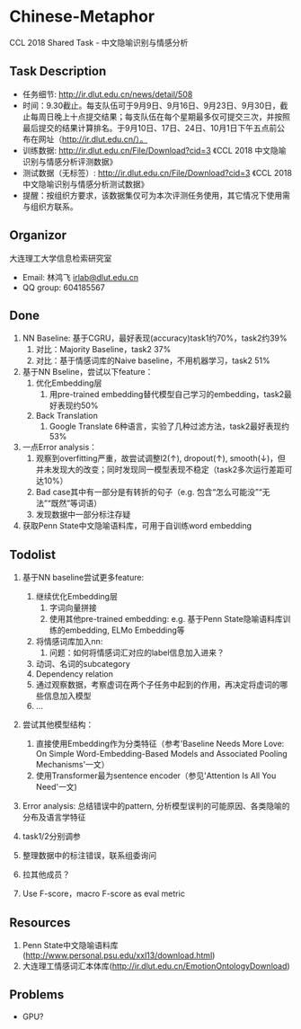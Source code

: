 # Chinese-Metaphor
CCL 2018 Shared Task - 中文隐喻识别与情感分析

## Task Description
* 任务细节: http://ir.dlut.edu.cn/news/detail/508
* 时间：9.30截止。每支队伍可于9月9日、9月16日、9月23日、9月30日，截止每周日晚上十点提交结果；每支队伍在每个星期最多仅可提交三次，并按照最后提交的结果计算排名。于9月10日、17日、24日、10月1日下午五点前公布在网址（http://ir.dlut.edu.cn/）。
* 训练数据: http://ir.dlut.edu.cn/File/Download?cid=3 《CCL 2018 中文隐喻识别与情感分析评测数据》
* 测试数据（无标签）: http://ir.dlut.edu.cn/File/Download?cid=3 《CCL 2018 中文隐喻识别与情感分析测试数据》
* 提醒：按组织方要求，该数据集仅可为本次评测任务使用，其它情况下使用需与组织方联系。

## Organizor
大连理工大学信息检索研究室
* Email: 林鸿飞 irlab@dlut.edu.cn
* QQ group: 604185567

## Done
1. NN Baseline: 基于CGRU，最好表现(accuracy)task1约70%，task2约39%
    1. 对比：Majority Baseline，task2 37%
    2. 对比：基于情感词库的Naive baseline，不用机器学习，task2 51%
2. 基于NN Bseline，尝试以下feature：
    1. 优化Embedding层
        1. 用pre-trained embedding替代模型自己学习的embedding，task2最好表现约50%
    2. Back Translation
        1. Google Translate 6种语言，实验了几种过滤方法，task2最好表现约53%
3. 一点Error analysis：
    1. 观察到overfitting严重，故尝试调整l2(↑), dropout(↑), smooth(↓)，但并未发现大的改变；同时发现同一模型表现不稳定（task2多次运行差距可达10%）
    2. Bad case其中有一部分是有转折的句子（e.g. 包含“怎么可能没”“无法”“既然”等词语）
    3. 发现数据中一部分标注存疑
4. 获取Penn State中文隐喻语料库，可用于自训练word embedding

## Todolist
1. 基于NN baseline尝试更多feature:
    1. 继续优化Embedding层
        1. 字词向量拼接
        2. 使用其他pre-trained embedding: e.g. 基于Penn State隐喻语料库训练的embedding, ELMo Embedding等
    2. 将情感词库加入nn:
        1. 问题：如何将情感词汇对应的label信息加入进来？
    3. 动词、名词的subcategory
    4. Dependency relation
    5. 通过观察数据，考察虚词在两个子任务中起到的作用，再决定将虚词的哪些信息加入模型
    6. ...

2. 尝试其他模型结构：
    1. 直接使用Embedding作为分类特征（参考'Baseline Needs More Love: On Simple Word-Embedding-Based Models and Associated Pooling Mechanisms'一文）
    2. 使用Transformer最为sentence encoder（参见'Attention Is All You Need'一文)
3. Error analysis: 总结错误中的pattern, 分析模型误判的可能原因、各类隐喻的分布及语言学特征
4. task1/2分别调参
5. 整理数据中的标注错误，联系组委询问
6. 拉其他成员？
7. Use F-score，macro F-score as eval metric

## Resources
1. Penn State中文隐喻语料库(http://www.personal.psu.edu/xxl13/download.html)
2. 大连理工情感词汇本体库(http://ir.dlut.edu.cn/EmotionOntologyDownload)

## Problems
* GPU?
